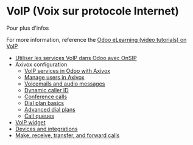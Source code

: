 # VoIP (Voix sur protocole Internet)

Pour plus d'infos

For more information, reference the [Odoo eLearning (video tutorials) on
VoIP](https://www.odoo.com/slides/voip-voice-over-ip-315)

  * [Utiliser les services VoIP dans Odoo avec OnSIP](voip/onsip.html)
  * Axivox configuration
    * [VoIP services in Odoo with Axivox](voip/axivox/axivox_config.html)
    * [Manage users in Axivox](voip/axivox/manage_users.html)
    * [Voicemails and audio messages](voip/axivox/vm_audio_messages.html)
    * [Dynamic caller ID](voip/axivox/dynamic_caller_id.html)
    * [Conference calls](voip/axivox/conference_calls.html)
    * [Dial plan basics](voip/axivox/dial_plan_basics.html)
    * [Advanced dial plans](voip/axivox/dial_plan_advanced.html)
    * [Call queues](voip/axivox/call_queues.html)
  * [VoIP widget](voip/voip_widget.html)
  * [Devices and integrations](voip/devices_integrations.html)
  * [Make, receive, transfer, and forward calls](voip/transfer_forward.html)


